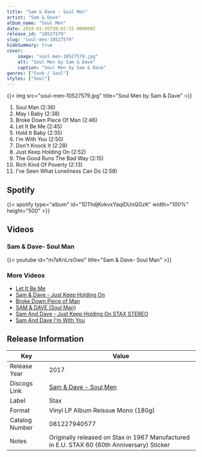 ```yaml
---
title: "Sam & Dave - Soul Men"
artist: "Sam & Dave"
album_name: "Soul Men"
date: 2018-01-26T20:02:15.000000Z
release_id: "10527579"
slug: "soul-men-10527579"
hideSummary: true
cover:
    image: "soul-men-10527579.jpg"
    alt: "Soul Men by Sam & Dave"
    caption: "Soul Men by Sam & Dave"
genres: ["Funk / Soul"]
styles: ["Soul"]
---
```


{{< img src="soul-men-10527579.jpg" title="Soul Men by Sam & Dave" >}}

<!-- section break -->

1. Soul Man (2:36)
2. May I Baby (2:38)
3. Broke Down Piece Of Man (2:46)
4. Let It Be Me (2:45)
5. Hold It Baby (2:35)
6. I'm With You (2:50)
7. Don't Knock It (2:28)
8. Just Keep Holding On (2:52)
9. The Good Runs The Bad Way (2:15)
10. Rich Kind Of Poverty (2:13)
11. I've Seen What Loneliness Can Do (2:58)

<!-- section break -->


## Spotify
{{< spotify type="album" id="1DThdjKvkvxYaqlDUnQGzK" width="100%" height="500" >}}



## Videos
### Sam & Dave- Soul Man
{{< youtube id="m7sKnLrsOwo" title="Sam & Dave- Soul Man" >}}<br>

### More Videos

- [Let It Be Me](https://www.youtube.com/watch?v=Sh_ujzyu78o)
- [Sam & Dave - Just Keep Holding On](https://www.youtube.com/watch?v=7Mn5ZJd74Cs)
- [Broke Down Piece of Man](https://www.youtube.com/watch?v=J0rUeSccx-I)
- [SAM & DAVE  (Soul Man)](https://www.youtube.com/watch?v=7DL_qz8i9b4)
- [Sam And Dave - Just Keep Holding On STAX STEREO](https://www.youtube.com/watch?v=w5-1H2-MVGM)
- [Sam And Dave  I'm With You](https://www.youtube.com/watch?v=gTxg0V_Jkuk)


## Release Information
|  Key           | Value                                                |
| ---------------| ---------------------------------------------------- |
| Release Year   | 2017                                   |
| Discogs Link   | [Sam & Dave - Soul Men](https://www.discogs.com/release/10527579-Sam-Dave-Soul-Men) |
| Label          | Stax |
| Format         | Vinyl LP Album Reissue Mono (180g) |
| Catalog Number | 081227940577 |
| Notes | Originally released on Stax in 1967 Manufactured in E.U. STAX 60 (60th Anniversary) Sticker  |